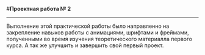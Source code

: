 #**Проектная работа № 2**
__________________________
Выполнение этой практической работы было направленно на закрепление навыков работы с анимациями, шрифтами и фреймами, полученными во время изучения теоретического материалла первого курса. А так же улучшить и завершить свой первый проект.
